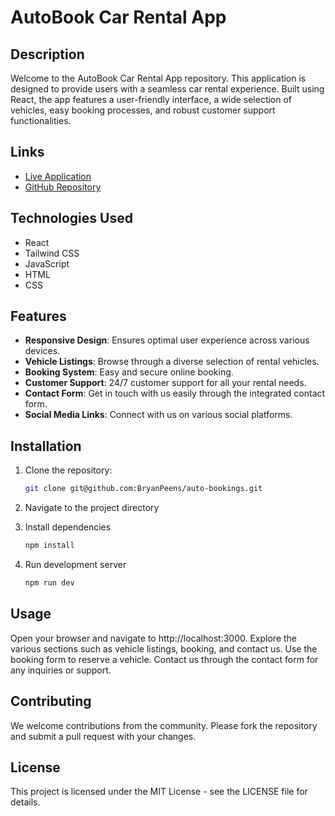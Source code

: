 # AutoBook Car Rental App

## Description
Welcome to the AutoBook Car Rental App repository. This application is designed to provide users with a seamless car rental experience. Built using React, the app features a user-friendly interface, a wide selection of vehicles, easy booking processes, and robust customer support functionalities.

## Links
* [Live Application](https://AutoBook-carrentalapp.netlify.app)
* [GitHub Repository](git@github.com:BryanPeens/auto-bookings.git)

## Technologies Used
* React
* Tailwind CSS
* JavaScript
* HTML
* CSS

## Features
* **Responsive Design**: Ensures optimal user experience across various devices.
* **Vehicle Listings**: Browse through a diverse selection of rental vehicles.
* **Booking System**: Easy and secure online booking.
* **Customer Support**: 24/7 customer support for all your rental needs.
* **Contact Form**: Get in touch with us easily through the integrated contact form.
* **Social Media Links**: Connect with us on various social platforms.

## Installation
1. Clone the repository:
   ```bash
   git clone git@github.com:BryanPeens/auto-bookings.git
   ```
2. Navigate to the project directory

3. Install dependencies

    ```bash
    npm install
    ```
4. Run development server

    ```bash
    npm run dev
    ```

## Usage
Open your browser and navigate to http://localhost:3000.
Explore the various sections such as vehicle listings, booking, and contact us.
Use the booking form to reserve a vehicle.
Contact us through the contact form for any inquiries or support.

## Contributing
We welcome contributions from the community. Please fork the repository and submit a pull request with your changes.

## License
This project is licensed under the MIT License - see the LICENSE file for details.
